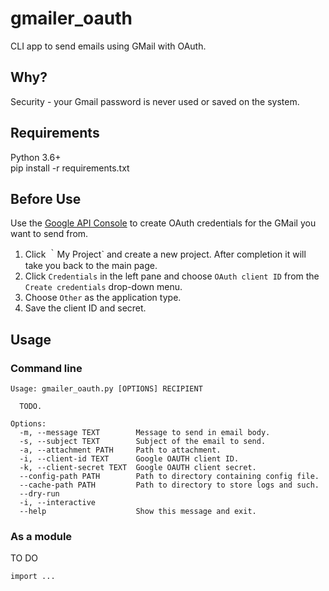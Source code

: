 # gmailer_oauth
CLI app to send emails using GMail with OAuth.

## Why?
Security - your Gmail password is never used or saved on the system.

## Requirements
Python 3.6+  
pip install -r requirements.txt

## Before Use
Use the [Google API Console](https://console.developers.google.com/apis/api) to create OAuth credentials for the GMail you want to send from.

 1. Click ｀My Project` and create a new project. After completion it will take you back to the main page.
 2. Click `Credentials` in the left pane and choose `OAuth client ID` from the `Create credentials` drop-down menu.
 3. Choose `Other` as the application type.
 4. Save the client ID and secret.

## Usage
### Command line
```
Usage: gmailer_oauth.py [OPTIONS] RECIPIENT

  TODO.

Options:
  -m, --message TEXT        Message to send in email body.
  -s, --subject TEXT        Subject of the email to send.
  -a, --attachment PATH     Path to attachment.
  -i, --client-id TEXT      Google OAUTH client ID.
  -k, --client-secret TEXT  Google OAUTH client secret.
  --config-path PATH        Path to directory containing config file.
  --cache-path PATH         Path to directory to store logs and such.
  --dry-run
  -i, --interactive
  --help                    Show this message and exit.
```

### As a module
TO DO
```
import ...
```
